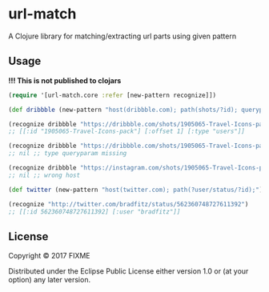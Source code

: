 # url-match

A Clojure library for matching/extracting url parts using given pattern

## Usage

**!!! This is not published to clojars**

```clojure
(require '[url-match.core :refer [new-pattern recognize]])

(def dribbble (new-pattern "host(dribbble.com); path(shots/?id); queryparam(list=?type); queryparam(offset=?offset);"))

(recognize dribbble "https://dribbble.com/shots/1905065-Travel-Icons-pack?offset=1&list=users")
;; [[:id "1905065-Travel-Icons-pack"] [:offset 1] [:type "users"]]

(recognize dribbble "https://dribbble.com/shots/1905065-Travel-Icons-pack?offset=1")
;; nil ;; type queryparam missing

(recognize dribbble "https://instagram.com/shots/1905065-Travel-Icons-pack?offset=1&list=users")
;; nil ;; wrong host

(def twitter (new-pattern "host(twitter.com); path(?user/status/?id);"))

(recognize "http://twitter.com/bradfitz/status/562360748727611392")
;; [[:id 562360748727611392] [:user "bradfitz"]]
```

## License

Copyright © 2017 FIXME

Distributed under the Eclipse Public License either version 1.0 or (at
your option) any later version.
